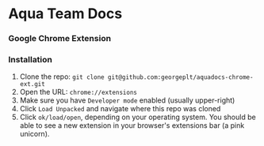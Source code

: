 # Aqua Team Docs

### Google Chrome Extension

### Installation

1. Clone the repo: `git clone git@github.com:georgeplt/aquadocs-chrome-ext.git`
1. Open the URL: `chrome://extensions`
2. Make sure you have `Developer mode` enabled (usually upper-right)
3. Click `Load Unpacked` and navigate where this repo was cloned
4. Click `ok/load/open`, depending on your operating system. You should be able to see a new extension in your browser's extensions bar (a pink unicorn).